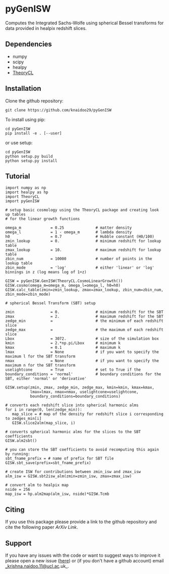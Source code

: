 # pyGenISW

Computes the Integrated Sachs-Wolfe using spherical Bessel transforms for data
provided in healpix redshift slices.

## Dependencies

* numpy
* scipy
* healpy
* [TheoryCL](https://github.com/knaidoo29/TheoryCL)

## Installation

Clone the github repository:

```
git clone https://github.com/knaidoo29/pyGenISW
```

To install using pip:

```
cd pyGenISW
pip install -e . [--user]
```

or use setup:

```
cd pyGenISW
python setup.py build
python setup.py install
```

## Tutorial

```
import numpy as np
import healpy as hp
import TheoryCL
import pyGenISW

# setup basic cosmology using the TheoryCL package and creating look up tables
# for the linear growth functions

omega_m             = 0.25              # matter density
omega_l             = 1 - omega_m       # lambda density
h0                  = 0.7               # Hubble constant (H0/100)
zmin_lookup         = 0.                # minimum redshift for lookup table
zmax_lookup         = 10.               # maximum redshift for lookup table
zbin_num            = 10000             # number of points in the lookup table
zbin_mode           = 'log'             # either 'linear' or 'log' binnings in z (log means log of 1+z)

GISW = pyGenISW.GenISW(TheoryCL.CosmoLinearGrowth())
GISW.cosmo(omega_m=omega_m, omega_l=omega_l, h0=h0)
GISW.calc_table(zmin=zmin_lookup, zmax=zmax_lookup, zbin_num=zbin_num, zbin_mode=zbin_mode)

# spherical Bessel Transform (SBT) setup

zmin                = 0.                # minimum redshift for the SBT
zmax                = 2.                # maximum redshift for the SBT
zedge_min           =                   # the minimum of each redshift slice
zedge_max           =                   # the maximum of each redshift slice
Lbox                = 3072.             # size of the simulation box
kmin                = 2.*np.pi/Lbox     # minimum k
kmax                = 0.1               # maximum k
lmax                = None              # if you want to specify the maximum l for the SBT transform
nmax                = None              # if you want to specify the maximum n for the SBT transform
uselightcone        = True              # set to True if the
boundary_conditions = 'normal'          # boundary conditions for the SBT, either 'normal' or 'derivative'

GISW.setup(zmin, zmax, zedge_min, zedge_max, kmin=kmin, kmax=kmax,
           lmax=lmax, nmax=nmax, uselightcone=uselightcone,
           boundary_conditions=boundary_conditions)

# converts each redshift slice into spherical harmonic alms
for i in range(0, len(zedge_min)):
   map_slice = # map of the density for redshift slice i corresponding to zedges_min[i]
   GISW.slice2alm(map_slice, i)

# converts spherical harmonic alms for the slices to the SBT coefficients
GISW.alm2sbt()

# you can store the SBT coefficients to avoid recomputing this again by running:
sbt_fname_prefix = # name of prefix for SBT file
GISW.sbt_save(prefix=sbt_fname_prefix)

# create ISW for contributions between zmin_isw and zmax_isw
alm_isw = GISW.sbt2isw_alm(zmin=zmin_isw, zmax=zmax_isw)

# convert alm to healpix map
nside = 256
map_isw = hp.alm2map(alm_isw, nside)*GISW.Tcmb
```

## Citing

If you use this package please provide a link to the github repository and cite
the following paper *ArXiv Link*.

## Support

If you have any issues with the code or want to suggest ways to improve it please open a new issue ([here](https://github.com/knaidoo29/pyGenISW/issues))
or (if you don't have a github account) email _krishna.naidoo.11@ucl.ac.uk_.
